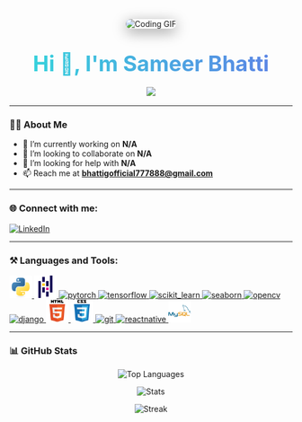 <!-- ====== Animated Banner Section ====== -->
<div align="center">

  <!-- Laptop / Coding GIF -->
  <img src="https://media.giphy.com/media/L8K62iTDkzGX6/giphy.gif" alt="Coding GIF" style="max-width:85%; border-radius:14px; box-shadow:0 6px 25px rgba(0,0,0,0.4);" />

  <!-- Gradient Title -->
  <h1 align="center">
    <span style="font-size:38px; font-weight:bold; background: linear-gradient(90deg,#36d1dc,#5b86e5); -webkit-background-clip:text; color:transparent;">
      Hi 👋, I'm Sameer Bhatti
    </span>
  </h1>

  <!-- Typing Animation -->
  <p align="center">
    <img src="https://readme-typing-svg.herokuapp.com?size=22&color=5B86E5&width=600&lines=Empowering+Decisions+with+Data+Science;Machine+Learning+Engineer;Turning+Data+into+Actionable+Insights" />
  </p>

</div>

---

### 👨‍💻 About Me
- 🔭 I’m currently working on **N/A**  
- 👯 I’m looking to collaborate on **N/A**  
- 🤝 I’m looking for help with **N/A**  
- 📫 Reach me at **bhattigofficial777888@gmail.com**

---

### 🌐 Connect with me:
<p align="left">
<a href="https://www.linkedin.com/in/sameer-zaheer-bhatti-b57707342/" target="blank">
<img align="center" src="https://raw.githubusercontent.com/rahuldkjain/github-profile-readme-generator/master/src/images/icons/Social/linked-in-alt.svg" alt="LinkedIn" height="30" width="40" />
</a>
</p>

---

### ⚒️ Languages and Tools:
<p align="left"> 
  <a href="https://www.python.org" target="_blank"> <img src="https://raw.githubusercontent.com/devicons/devicon/master/icons/python/python-original.svg" alt="python" width="40" height="40"/> </a>
  <a href="https://pandas.pydata.org/" target="_blank"> <img src="https://raw.githubusercontent.com/devicons/devicon/2ae2a900d2f041da66e950e4d48052658d850630/icons/pandas/pandas-original.svg" alt="pandas" width="40" height="40"/> </a>
  <a href="https://pytorch.org/" target="_blank"> <img src="https://www.vectorlogo.zone/logos/pytorch/pytorch-icon.svg" alt="pytorch" width="40" height="40"/> </a>
  <a href="https://www.tensorflow.org" target="_blank"> <img src="https://www.vectorlogo.zone/logos/tensorflow/tensorflow-icon.svg" alt="tensorflow" width="40" height="40"/> </a>
  <a href="https://scikit-learn.org/" target="_blank"> <img src="https://upload.wikimedia.org/wikipedia/commons/0/05/Scikit_learn_logo_small.svg" alt="scikit_learn" width="40" height="40"/> </a>
  <a href="https://seaborn.pydata.org/" target="_blank"> <img src="https://seaborn.pydata.org/_images/logo-mark-lightbg.svg" alt="seaborn" width="40" height="40"/> </a>
  <a href="https://opencv.org/" target="_blank"> <img src="https://www.vectorlogo.zone/logos/opencv/opencv-icon.svg" alt="opencv" width="40" height="40"/> </a>
  <a href="https://www.djangoproject.com/" target="_blank"> <img src="https://cdn.worldvectorlogo.com/logos/django.svg" alt="django" width="40" height="40"/> </a>
  <a href="https://www.w3.org/html/" target="_blank"> <img src="https://raw.githubusercontent.com/devicons/devicon/master/icons/html5/html5-original-wordmark.svg" alt="html5" width="40" height="40"/> </a>
  <a href="https://www.w3schools.com/css/" target="_blank"> <img src="https://raw.githubusercontent.com/devicons/devicon/master/icons/css3/css3-original-wordmark.svg" alt="css3" width="40" height="40"/> </a>
  <a href="https://git-scm.com/" target="_blank"> <img src="https://www.vectorlogo.zone/logos/git-scm/git-scm-icon.svg" alt="git" width="40" height="40"/> </a>
  <a href="https://reactnative.dev/" target="_blank"> <img src="https://reactnative.dev/img/header_logo.svg" alt="reactnative" width="40" height="40"/> </a>
  <a href="https://www.mysql.com/" target="_blank"> <img src="https://raw.githubusercontent.com/devicons/devicon/master/icons/mysql/mysql-original-wordmark.svg" alt="mysql" width="40" height="40"/> </a>
</p>

---

### 📊 GitHub Stats
<p align="center">
  <img src="https://github-readme-stats.vercel.app/api/top-langs?username=sameerbhatti4065&show_icons=true&locale=en&layout=compact&theme=tokyonight" alt="Top Languages" />
</p>

<p align="center">
  <img src="https://github-readme-stats.vercel.app/api?username=sameerbhatti4065&show_icons=true&locale=en&theme=tokyonight" alt="Stats" />
</p>

<p align="center">
  <img src="https://github-readme-streak-stats.herokuapp.com/?user=sameerbhatti4065&theme=tokyonight" alt="Streak" />
</p>
